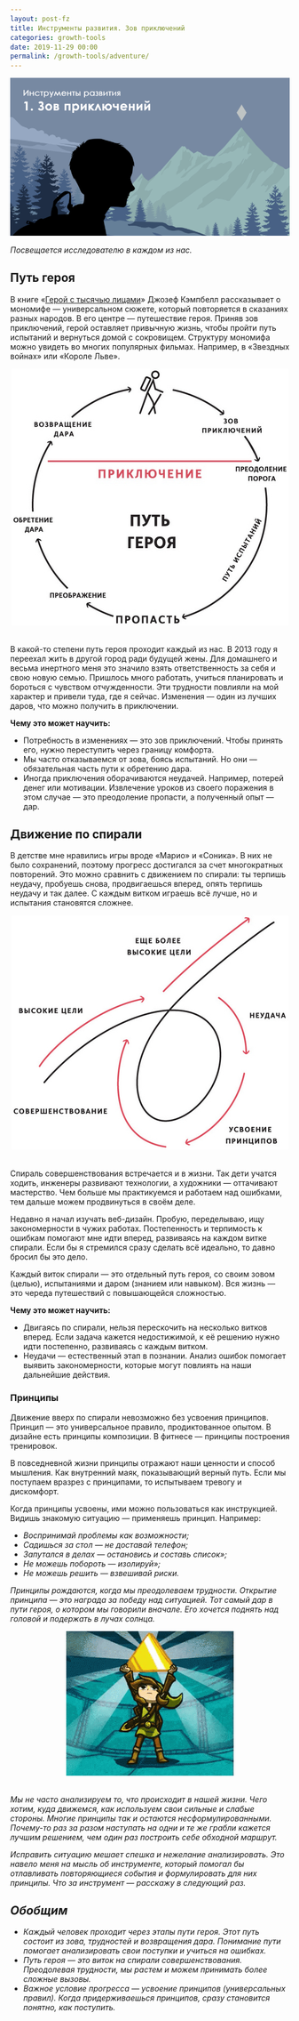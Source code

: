 ```yaml
---
layout: post-fz
title: Инструменты развития. Зов приключений
categories: growth-tools
date: 2019-11-29 00:00
permalink: /growth-tools/adventure/
---
```


![](/images/posts/tools_cover_1.png)


<i>Посвещается исследователю в каждом из нас.</i>

## Путь героя
В книге «<a href="https://ru.wikipedia.org/wiki/Герой_с_тысячью_лицами">Герой с тысячью лицами</a>» Джозеф Кэмпбелл рассказывает о мономифе — универсальном сюжете, который повторяется в сказаниях разных народов. В его центре — путешествие героя. Приняв зов приключений, герой оставляет привычную жизнь, чтобы пройти путь испытаний и вернуться домой с сокровищем. Структуру мономифа можно увидеть во многих популярных фильмах. Например, в «Звездных войнах» или «Короле Льве».

<div style="text-align:center"><img src="/images/posts/tools_hero_way.jpg"></div><br>

В какой-то степени путь героя проходит каждый из нас. В 2013 году я переехал жить в другой город ради будущей жены. Для домашнего и весьма инертного меня это значило взять ответственность за себя и свою новую семью. Пришлось много работать, учиться планировать и бороться с чувством отчужденности. Эти трудности повлияли на мой характер и привели туда, где я сейчас. Изменения — один из лучших даров, что можно получить в приключении.

<b> Чему это может научить: </b>
- Потребность в изменениях — это зов приключений. Чтобы принять его, нужно переступить через границу комфорта.
- Мы часто отказываемся от зова, боясь испытаний. Но они — обязательная часть пути к обретению дара.
- Иногда приключения оборачиваются неудачей. Например, потерей денег или мотивации. Извлечение уроков из своего поражения в этом случае — это преодоление пропасти, а полученный опыт — дар.

## Движение по спирали
В детстве мне нравились игры вроде «Марио» и «Соника». В них не было сохранений, поэтому прогресс достигался за счет многократных повторений. Это можно сравнить с движением по спирали: ты терпишь неудачу, пробуешь снова, продвигаешься вперед, опять терпишь неудачу и так далее. С каждым витком играешь всё лучше, но и испытания становятся сложнее. 

<div style="text-align:center"><img src="/images/posts/tools_helix.jpg"></div><br>

Спираль совершенствования встречается и в жизни. Так дети учатся ходить, инженеры развивают технологии, а художники — оттачивают мастерство. Чем больше мы практикуемся и работаем над ошибками, тем дальше можем продвинуться в своём деле.

Недавно я начал изучать веб-дизайн. Пробую, переделываю, ищу закономерности в чужих работах. Постепенность и терпимость к ошибкам помогают мне идти вперед, развиваясь на каждом витке спирали. Если бы я стремился сразу сделать всё идеально, то давно бросил бы это дело.

Каждый виток спирали — это отдельный путь героя, со своим зовом (целью), испытаниями и даром (знанием или навыком). Вся жизнь — это череда путешествий с повышающейся сложностью.

<b> Чему это может научить: </b>
- Двигаясь по спирали, нельзя перескочить на несколько витков вперед. Если задача кажется недостижимой, к её решению нужно идти постепенно, развиваясь с каждым витком.
- Неудачи — естественный этап в познании. Анализ ошибок помогает выявить закономерности, которые могут повлиять на наши дальнейшие действия.

### Принципы
Движение вверх по спирали невозможно без усвоения принципов. Принцип — это универсальное правило, продиктованное опытом. В дизайне есть принципы композиции. В фитнесе — принципы построения тренировок.

В повседневной жизни принципы отражают наши ценности и способ мышления. Как внутренний маяк, показывающий верный путь. Если мы поступаем вразрез с принципами, то испытываем тревогу и дискомфорт.

Когда принципы усвоены, ими можно пользоваться как инструкцией. Видишь знакомую ситуацию — применяешь принцип. Например:

- <i>Воспринимай проблемы как возможности;<i>
- <i>Садишься за стол — не доставай телефон;<i>
- <i>Запутался в делах — остановись и составь список»;<i>
- <i>Не можешь побороть — изолируй»;<i>
- <i>Не можешь решить — взвешивай риски<i>.

Принципы рождаются, когда мы преодолеваем трудности. Открытие принципа — это награда за победу над ситуацией. Тот самый дар в пути героя, о котором мы говорили вначале. Его хочется поднять над головой и подержать в лучах солнца.

<div style="text-align:center"><img src="/images/posts/tools-crystal.gif"></div><br>


Мы не часто анализируем то, что происходит в нашей жизни. Чего хотим, куда движемся, как используем свои сильные и слабые стороны. Многие принципы так и остаются несформулированными. Почему-то раз за разом наступать на одни и те же грабли кажется лучшим решением, чем один раз построить себе обходной маршрут.

Исправить ситуацию мешает спешка и нежелание анализировать. Это навело меня на мысль об инструменте, который помогал бы отлавливать повторяющиеся события и формулировать для них принципы. Что за инструмент — расскажу в следующий раз. 

## Обобщим
- Каждый человек проходит через этапы пути героя. Этот путь состоит из зова, трудностей и возвращения дара. Понимание пути помогает анализировать свои поступки и учиться на ошибках.
- Путь героя — это виток на спирали совершенствования. Преодолевая трудности, мы растем и можем принимать более сложные вызовы.
- Важное условие прогресса — усвоение принципов (универсальных правил). Когда придерживаешься принципов, сразу становится понятно, как поступить.